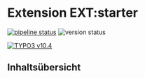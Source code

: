 # Extension EXT:starter

[![pipeline status](https://gitlab.com/starterteam/team/themes/starter-nessa/badges/master/pipeline.svg)](https://gitlab.com/starterteam/Starter-Distribution/commits/master)
![version status](https://img.shields.io/badge/version----DOCU-VERSION----blue)

[![TYPO3 v10.4](https://img.shields.io/badge/TYPO3-v10.4-orange)](https://get.typo3.org/)

## Inhaltsübersicht

